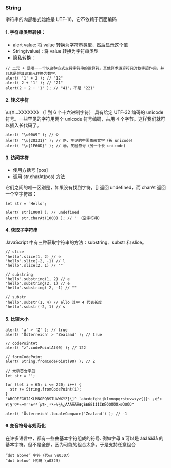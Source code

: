 ### String
字符串的内部格式始终是 UTF-16，它不依赖于页面编码

#### 1. 字符串类型转换：
- alert value: 将 value 转换为字符串类型，然后显示这个值
- String(value) : 将 value 转换为字符串类型
- 隐私转换：
```
// 二元 + 是唯一一个以这种方式支持字符串的运算符。其他算术运算符只对数字起作用，并且总是将其运算元转换为数字。
alert( '1' + 2 ); // "12"
alert( 2 + '1' ); // "21"
alert(2 + 2 + '1' ); // "41"，不是 "221"
```

#### 2. 转义字符
\u{X…XXXXXX} （1 到 6 个十六进制字符）
具有给定 UTF-32 编码的 unicode 符号。一些罕见的字符用两个 unicode 符号编码，占用 4 个字节。这样我们就可以插入长代码了。
```
alert( "\u00A9" ); // ©
alert( "\u{20331}" ); // 佫，罕见的中国象形文字（长 unicode）
alert( "\u{1F60D}" ); // 😍，笑脸符号（另一个长 unicode)
```

#### 3. 访问字符
- 使用方括号 [pos]
- 调用 str.charAt(pos) 方法

它们之间的唯一区别是，如果没有找到字符，[] 返回 undefined，而 charAt 返回一个空字符串：
```
let str = `Hello`;

alert( str[1000] ); // undefined
alert( str.charAt(1000) ); // ''（空字符串）
```

#### 4. 获取子字符串
JavaScript 中有三种获取字符串的方法：substring、substr 和 slice。
```
// slice
"hello".slice(1, 2) // e
"hello".slice(-2, -1) // l
"hello".slice(2, 1) // ""

// substring
"hello".substring(1, 2) // e
"hello".substring(2, 1) // e
"hello".substring(-2, -1) // ""

// substr
"hello".substr(1, 4) // ello 其中 4 代表长度
"hello".substr(-2, 1) // s
```

#### 5. 比较大小
```
alert( 'a' > 'Z' ); // true
alert( 'Österreich' > 'Zealand' ); // true

// codePointAt
alert( "z".codePointAt(0) ); // 122

// formCodePoint
alert( String.fromCodePoint(90) ); // Z

// 常见英文字母
let str = '';

for (let i = 65; i <= 220; i++) {
  str += String.fromCodePoint(i);
}
"ABCDEFGHIJKLMNOPQRSTUVWXYZ[\]^_`abcdefghijklmnopqrstuvwxyz{|}~ ¡¢£¤¥¦§¨©ª«¬­®¯°±²³´µ¶·¸¹º»¼½¾¿ÀÁÂÃÄÅÆÇÈÉÊËÌÍÎÏÐÑÒÓÔÕÖ×ØÙÚÛÜ"

alert( 'Österreich'.localeCompare('Zealand') ); // -1
```


#### 6.变音符号与规范化
在许多语言中，都有一些由基本字符组成的符号. 例如字母 a 可以是 àáâäãåā 的基本字符。但不是全部，因为可能的组合太多。于是支持任意组合
```
“dot above” 字符（代码 \u0307）
“dot below”（代码 \u0323）
```